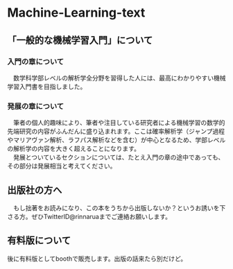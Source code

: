# Machine-Learning-text
## 「一般的な機械学習入門」について  
### 入門の章について
　数学科学部レベルの解析学全分野を習得した人には、最高にわかりやすい機械学習入門書を目指しました。  

### 発展の章について
　筆者の個人的趣味により、筆者や注目している研究者による機械学習の数学的先端研究の内容がふんだんに盛り込まれます。ここは確率解析学（ジャンプ過程やマリアヴァン解析、ラフパス解析などを含む）が中心となるため、学部レベルの解析学の内容を大きく超えることになります。  
　発展とついているセクションについては、たとえ入門の章の途中であっても、その部分は発展相当と考えてください。

## 出版社の方へ
　もし拙著をお読みになり、この本をうちから出版しないか？というお誘いを下さる方。ぜひTwitterID@rinnaruaまでご連絡お願いします。  


## 有料版について
  後に有料版としてboothで販売します。出版の話来たら別だけど。
  



